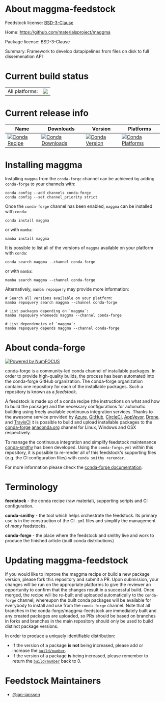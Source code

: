 About maggma-feedstock
======================

Feedstock license: [BSD-3-Clause](https://github.com/conda-forge/maggma-feedstock/blob/main/LICENSE.txt)

Home: https://github.com/materialsproject/maggma

Package license: BSD-3-Clause

Summary: Framework to develop datapipelines from files on disk to full dissemenation API

Current build status
====================


<table><tr><td>All platforms:</td>
    <td>
      <a href="https://dev.azure.com/conda-forge/feedstock-builds/_build/latest?definitionId=11311&branchName=main">
        <img src="https://dev.azure.com/conda-forge/feedstock-builds/_apis/build/status/maggma-feedstock?branchName=main">
      </a>
    </td>
  </tr>
</table>

Current release info
====================

| Name | Downloads | Version | Platforms |
| --- | --- | --- | --- |
| [![Conda Recipe](https://img.shields.io/badge/recipe-maggma-green.svg)](https://anaconda.org/conda-forge/maggma) | [![Conda Downloads](https://img.shields.io/conda/dn/conda-forge/maggma.svg)](https://anaconda.org/conda-forge/maggma) | [![Conda Version](https://img.shields.io/conda/vn/conda-forge/maggma.svg)](https://anaconda.org/conda-forge/maggma) | [![Conda Platforms](https://img.shields.io/conda/pn/conda-forge/maggma.svg)](https://anaconda.org/conda-forge/maggma) |

Installing maggma
=================

Installing `maggma` from the `conda-forge` channel can be achieved by adding `conda-forge` to your channels with:

```
conda config --add channels conda-forge
conda config --set channel_priority strict
```

Once the `conda-forge` channel has been enabled, `maggma` can be installed with `conda`:

```
conda install maggma
```

or with `mamba`:

```
mamba install maggma
```

It is possible to list all of the versions of `maggma` available on your platform with `conda`:

```
conda search maggma --channel conda-forge
```

or with `mamba`:

```
mamba search maggma --channel conda-forge
```

Alternatively, `mamba repoquery` may provide more information:

```
# Search all versions available on your platform:
mamba repoquery search maggma --channel conda-forge

# List packages depending on `maggma`:
mamba repoquery whoneeds maggma --channel conda-forge

# List dependencies of `maggma`:
mamba repoquery depends maggma --channel conda-forge
```


About conda-forge
=================

[![Powered by
NumFOCUS](https://img.shields.io/badge/powered%20by-NumFOCUS-orange.svg?style=flat&colorA=E1523D&colorB=007D8A)](https://numfocus.org)

conda-forge is a community-led conda channel of installable packages.
In order to provide high-quality builds, the process has been automated into the
conda-forge GitHub organization. The conda-forge organization contains one repository
for each of the installable packages. Such a repository is known as a *feedstock*.

A feedstock is made up of a conda recipe (the instructions on what and how to build
the package) and the necessary configurations for automatic building using freely
available continuous integration services. Thanks to the awesome service provided by
[Azure](https://azure.microsoft.com/en-us/services/devops/), [GitHub](https://github.com/),
[CircleCI](https://circleci.com/), [AppVeyor](https://www.appveyor.com/),
[Drone](https://cloud.drone.io/welcome), and [TravisCI](https://travis-ci.com/)
it is possible to build and upload installable packages to the
[conda-forge](https://anaconda.org/conda-forge) [anaconda.org](https://anaconda.org/)
channel for Linux, Windows and OSX respectively.

To manage the continuous integration and simplify feedstock maintenance
[conda-smithy](https://github.com/conda-forge/conda-smithy) has been developed.
Using the ``conda-forge.yml`` within this repository, it is possible to re-render all of
this feedstock's supporting files (e.g. the CI configuration files) with ``conda smithy rerender``.

For more information please check the [conda-forge documentation](https://conda-forge.org/docs/).

Terminology
===========

**feedstock** - the conda recipe (raw material), supporting scripts and CI configuration.

**conda-smithy** - the tool which helps orchestrate the feedstock.
                   Its primary use is in the construction of the CI ``.yml`` files
                   and simplify the management of *many* feedstocks.

**conda-forge** - the place where the feedstock and smithy live and work to
                  produce the finished article (built conda distributions)


Updating maggma-feedstock
=========================

If you would like to improve the maggma recipe or build a new
package version, please fork this repository and submit a PR. Upon submission,
your changes will be run on the appropriate platforms to give the reviewer an
opportunity to confirm that the changes result in a successful build. Once
merged, the recipe will be re-built and uploaded automatically to the
`conda-forge` channel, whereupon the built conda packages will be available for
everybody to install and use from the `conda-forge` channel.
Note that all branches in the conda-forge/maggma-feedstock are
immediately built and any created packages are uploaded, so PRs should be based
on branches in forks and branches in the main repository should only be used to
build distinct package versions.

In order to produce a uniquely identifiable distribution:
 * If the version of a package **is not** being increased, please add or increase
   the [``build/number``](https://docs.conda.io/projects/conda-build/en/latest/resources/define-metadata.html#build-number-and-string).
 * If the version of a package **is** being increased, please remember to return
   the [``build/number``](https://docs.conda.io/projects/conda-build/en/latest/resources/define-metadata.html#build-number-and-string)
   back to 0.

Feedstock Maintainers
=====================

* [@jan-janssen](https://github.com/jan-janssen/)

